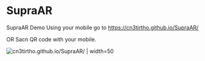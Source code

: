 # SupraAR
 SupraAR Demo
Using your mobile go to https://cn3tirtho.github.io/SupraAR/

OR 
Sacn QR code with your mobile. 

![cn3tirtho.github.io/SupraAR/ | width=50](https://cn3tirtho.github.io/SupraAR/qr-code.png "cn3tirtho.github.io/SupraAR/")
